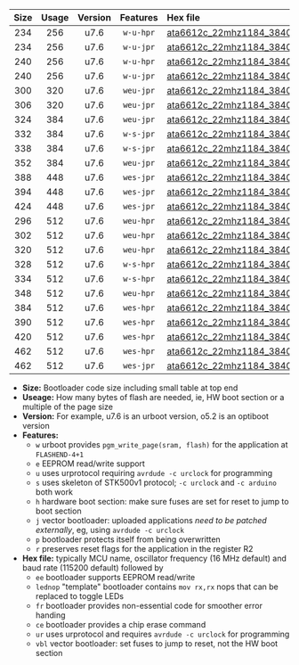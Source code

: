 |Size|Usage|Version|Features|Hex file|
|:-:|:-:|:-:|:-:|:--|
|234|256|u7.6|`w-u-hpr`|[ata6612c_22mhz1184_38400bps_ur.hex](https://raw.githubusercontent.com/stefanrueger/urboot/main/ata6612c_22mhz1184_38400bps_ur.hex)|
|234|256|u7.6|`w-u-jpr`|[ata6612c_22mhz1184_38400bps_ur_vbl.hex](https://raw.githubusercontent.com/stefanrueger/urboot/main/ata6612c_22mhz1184_38400bps_ur_vbl.hex)|
|240|256|u7.6|`w-u-hpr`|[ata6612c_22mhz1184_38400bps_lednop_ur.hex](https://raw.githubusercontent.com/stefanrueger/urboot/main/ata6612c_22mhz1184_38400bps_lednop_ur.hex)|
|240|256|u7.6|`w-u-jpr`|[ata6612c_22mhz1184_38400bps_lednop_ur_vbl.hex](https://raw.githubusercontent.com/stefanrueger/urboot/main/ata6612c_22mhz1184_38400bps_lednop_ur_vbl.hex)|
|300|320|u7.6|`weu-jpr`|[ata6612c_22mhz1184_38400bps_ee_ur_vbl.hex](https://raw.githubusercontent.com/stefanrueger/urboot/main/ata6612c_22mhz1184_38400bps_ee_ur_vbl.hex)|
|306|320|u7.6|`weu-jpr`|[ata6612c_22mhz1184_38400bps_ee_lednop_ur_vbl.hex](https://raw.githubusercontent.com/stefanrueger/urboot/main/ata6612c_22mhz1184_38400bps_ee_lednop_ur_vbl.hex)|
|324|384|u7.6|`weu-jpr`|[ata6612c_22mhz1184_38400bps_ee_lednop_fr_ur_vbl.hex](https://raw.githubusercontent.com/stefanrueger/urboot/main/ata6612c_22mhz1184_38400bps_ee_lednop_fr_ur_vbl.hex)|
|332|384|u7.6|`w-s-jpr`|[ata6612c_22mhz1184_38400bps_vbl.hex](https://raw.githubusercontent.com/stefanrueger/urboot/main/ata6612c_22mhz1184_38400bps_vbl.hex)|
|338|384|u7.6|`w-s-jpr`|[ata6612c_22mhz1184_38400bps_lednop_vbl.hex](https://raw.githubusercontent.com/stefanrueger/urboot/main/ata6612c_22mhz1184_38400bps_lednop_vbl.hex)|
|352|384|u7.6|`weu-jpr`|[ata6612c_22mhz1184_38400bps_ee_lednop_fr_ce_ur_vbl.hex](https://raw.githubusercontent.com/stefanrueger/urboot/main/ata6612c_22mhz1184_38400bps_ee_lednop_fr_ce_ur_vbl.hex)|
|388|448|u7.6|`wes-jpr`|[ata6612c_22mhz1184_38400bps_ee_vbl.hex](https://raw.githubusercontent.com/stefanrueger/urboot/main/ata6612c_22mhz1184_38400bps_ee_vbl.hex)|
|394|448|u7.6|`wes-jpr`|[ata6612c_22mhz1184_38400bps_ee_lednop_vbl.hex](https://raw.githubusercontent.com/stefanrueger/urboot/main/ata6612c_22mhz1184_38400bps_ee_lednop_vbl.hex)|
|424|448|u7.6|`wes-jpr`|[ata6612c_22mhz1184_38400bps_ee_lednop_fr_vbl.hex](https://raw.githubusercontent.com/stefanrueger/urboot/main/ata6612c_22mhz1184_38400bps_ee_lednop_fr_vbl.hex)|
|296|512|u7.6|`weu-hpr`|[ata6612c_22mhz1184_38400bps_ee_ur.hex](https://raw.githubusercontent.com/stefanrueger/urboot/main/ata6612c_22mhz1184_38400bps_ee_ur.hex)|
|302|512|u7.6|`weu-hpr`|[ata6612c_22mhz1184_38400bps_ee_lednop_ur.hex](https://raw.githubusercontent.com/stefanrueger/urboot/main/ata6612c_22mhz1184_38400bps_ee_lednop_ur.hex)|
|320|512|u7.6|`weu-hpr`|[ata6612c_22mhz1184_38400bps_ee_lednop_fr_ur.hex](https://raw.githubusercontent.com/stefanrueger/urboot/main/ata6612c_22mhz1184_38400bps_ee_lednop_fr_ur.hex)|
|328|512|u7.6|`w-s-hpr`|[ata6612c_22mhz1184_38400bps.hex](https://raw.githubusercontent.com/stefanrueger/urboot/main/ata6612c_22mhz1184_38400bps.hex)|
|334|512|u7.6|`w-s-hpr`|[ata6612c_22mhz1184_38400bps_lednop.hex](https://raw.githubusercontent.com/stefanrueger/urboot/main/ata6612c_22mhz1184_38400bps_lednop.hex)|
|348|512|u7.6|`weu-hpr`|[ata6612c_22mhz1184_38400bps_ee_lednop_fr_ce_ur.hex](https://raw.githubusercontent.com/stefanrueger/urboot/main/ata6612c_22mhz1184_38400bps_ee_lednop_fr_ce_ur.hex)|
|384|512|u7.6|`wes-hpr`|[ata6612c_22mhz1184_38400bps_ee.hex](https://raw.githubusercontent.com/stefanrueger/urboot/main/ata6612c_22mhz1184_38400bps_ee.hex)|
|390|512|u7.6|`wes-hpr`|[ata6612c_22mhz1184_38400bps_ee_lednop.hex](https://raw.githubusercontent.com/stefanrueger/urboot/main/ata6612c_22mhz1184_38400bps_ee_lednop.hex)|
|420|512|u7.6|`wes-hpr`|[ata6612c_22mhz1184_38400bps_ee_lednop_fr.hex](https://raw.githubusercontent.com/stefanrueger/urboot/main/ata6612c_22mhz1184_38400bps_ee_lednop_fr.hex)|
|462|512|u7.6|`wes-hpr`|[ata6612c_22mhz1184_38400bps_ee_lednop_fr_ce.hex](https://raw.githubusercontent.com/stefanrueger/urboot/main/ata6612c_22mhz1184_38400bps_ee_lednop_fr_ce.hex)|
|462|512|u7.6|`wes-jpr`|[ata6612c_22mhz1184_38400bps_ee_lednop_fr_ce_vbl.hex](https://raw.githubusercontent.com/stefanrueger/urboot/main/ata6612c_22mhz1184_38400bps_ee_lednop_fr_ce_vbl.hex)|

- **Size:** Bootloader code size including small table at top end
- **Useage:** How many bytes of flash are needed, ie, HW boot section or a multiple of the page size
- **Version:** For example, u7.6 is an urboot version, o5.2 is an optiboot version
- **Features:**
  + `w` urboot provides `pgm_write_page(sram, flash)` for the application at `FLASHEND-4+1`
  + `e` EEPROM read/write support
  + `u` uses urprotocol requiring `avrdude -c urclock` for programming
  + `s` uses skeleton of STK500v1 protocol; `-c urclock` and `-c arduino` both work
  + `h` hardware boot section: make sure fuses are set for reset to jump to boot section
  + `j` vector bootloader: uploaded applications *need to be patched externally*, eg, using `avrdude -c urclock`
  + `p` bootloader protects itself from being overwritten
  + `r` preserves reset flags for the application in the register R2
- **Hex file:** typically MCU name, oscillator frequency (16 MHz default) and baud rate (115200 default) followed by
  + `ee` bootloader supports EEPROM read/write
  + `lednop` "template" bootloader contains `mov rx,rx` nops that can be replaced to toggle LEDs
  + `fr` bootloader provides non-essential code for smoother error handing
  + `ce` bootloader provides a chip erase command
  + `ur` uses urprotocol and requires `avrdude -c urclock` for programming
  + `vbl` vector bootloader: set fuses to jump to reset, not the HW boot section
